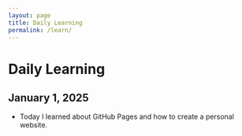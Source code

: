 ```yaml
---
layout: page
title: Daily Learning
permalink: /learn/
---
```

# Daily Learning

## January 1, 2025
- Today I learned about GitHub Pages and how to create a personal website.
